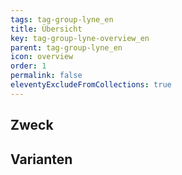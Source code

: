 ```yaml
---
tags: tag-group-lyne_en
title: Übersicht
key: tag-group-lyne-overview_en
parent: tag-group-lyne_en
icon: overview
order: 1
permalink: false
eleventyExcludeFromCollections: true
---
```


## Zweck

## Varianten

